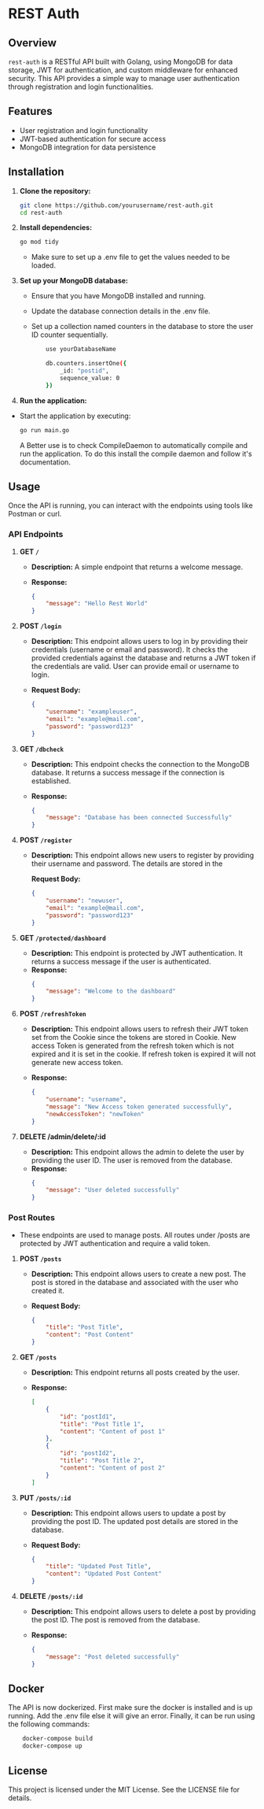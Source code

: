 # REST Auth

## Overview

`rest-auth` is a RESTful API built with Golang, using MongoDB for data storage, JWT for authentication, and custom middleware for enhanced security. This API provides a simple way to manage user authentication through registration and login functionalities.

## Features

-   User registration and login functionality
-   JWT-based authentication for secure access
-   MongoDB integration for data persistence

## Installation

1. **Clone the repository:**

    ```bash
    git clone https://github.com/yourusername/rest-auth.git
    cd rest-auth
    ```

2. **Install dependencies:**
    ```bash
    go mod tidy
    ```
    - Make sure to set up a .env file to get the values needed to be loaded.
3. **Set up your MongoDB database:**

    - Ensure that you have MongoDB installed and running.
    - Update the database connection details in the .env file.
    - Set up a collection named counters in the database to store the user ID counter sequentially.

        ```bash
            use yourDatabaseName
        ```

        ```bash
            db.counters.insertOne({
                _id: "postid",
                sequence_value: 0
            })
        ```

4. **Run the application:**

-   Start the application by executing:

    ```bash
    go run main.go
    ```

    A Better use is to check CompileDaemon to automatically compile and run the application. To do this install the compile daemon and follow it's documentation.

## Usage

Once the API is running, you can interact with the endpoints using tools like Postman or curl.

### API Endpoints

1.  **GET `/`**

    -   **Description:** A simple endpoint that returns a welcome message.
    -   **Response:**

        ```json
        {
            "message": "Hello Rest World"
        }
        ```

2.  **POST `/login`**

    -   **Description:** This endpoint allows users to log in by providing their credentials (username or email and password). It checks the provided credentials against the database and returns a JWT token if the credentials are valid. User can provide email or username to login.
    -   **Request Body:**

        ```json
        {
            "username": "exampleuser",
            "email": "example@mail.com",
            "password": "password123"
        }
        ```

3.  **GET `/dbcheck`**

    -   **Description:** This endpoint checks the connection to the MongoDB database. It returns a success message if the connection is established.
    -   **Response:**

        ```json
        {
            "message": "Database has been connected Successfully"
        }
        ```

4.  **POST `/register`**

    -   **Description:** This endpoint allows new users to register by providing their username and password. The details are stored in the

        **Request Body:**

        ```json
        {
            "username": "newuser",
            "email": "example@mail.com",
            "password": "password123"
        }
        ```

5.  **GET `/protected/dashboard`**
    -   **Description:** This endpoint is protected by JWT authentication. It returns a success message if the user is authenticated.
    -   **Response:**
        ```json
        {
            "message": "Welcome to the dashboard"
        }
        ```
6.  **POST `/refreshToken`**

    -   **Description:** This endpoint allows users to refresh their JWT token set from the Cookie since the tokens are stored in Cookie.
        New access Token is generated from the refresh token which is not expired and it is set in the cookie. If refresh token is expired it will not generate new access token.
    -   **Response:**

        ```json
        {
            "username": "username",
            "message": "New Access token generated successfully",
            "newAccessToken": "newToken"
        }
        ```

7.  **DELETE /admin/delete/:id**
    -   **Description:** This endpoint allows the admin to delete the user by providing the user ID. The user is removed from the database.
    -   **Response:**
        ```json
        {
            "message": "User deleted successfully"
        }
        ```

### Post Routes

-   These endpoints are used to manage posts. All routes under /posts are protected by JWT authentication and require a valid token.

1.  **POST `/posts`**

    -   **Description:** This endpoint allows users to create a new post. The post is stored in the database and associated with the user who created it.
    -   **Request Body:**

        ```json
        {
            "title": "Post Title",
            "content": "Post Content"
        }
        ```

2.  **GET `/posts`**

    -   **Description:** This endpoint returns all posts created by the user.
    -   **Response:**

        ```json
        [
            {
                "id": "postId1",
                "title": "Post Title 1",
                "content": "Content of post 1"
            },
            {
                "id": "postId2",
                "title": "Post Title 2",
                "content": "Content of post 2"
            }
        ]
        ```

3.  **PUT `/posts/:id`**

    -   **Description:** This endpoint allows users to update a post by providing the post ID. The updated post details are stored in the database.
    -   **Request Body:**

        ```json
        {
            "title": "Updated Post Title",
            "content": "Updated Post Content"
        }
        ```

4.  **DELETE `/posts/:id`**

    -   **Description:** This endpoint allows users to delete a post by providing the post ID. The post is removed from the database.
    -   **Response:**

        ```json
        {
            "message": "Post deleted successfully"
        }
        ```

## Docker

The API is now dockerized. First make sure the docker is installed and is up running. Add the .env file else it will give an error. Finally, it can be run using the following commands:

```bash
    docker-compose build
    docker-compose up
```

## License

This project is licensed under the MIT License. See the LICENSE file for details.
